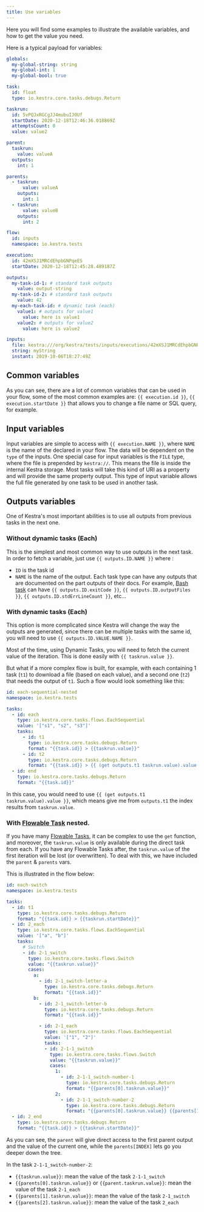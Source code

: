 ```yaml
---
title: Use variables
---
```


Here you will find some examples to illustrate the available variables, and how to get the value you need.

Here is a typical payload for variables:

```yaml
globals:
  my-global-string: string
  my-global-int: 1
  my-global-bool: true

task:
  id: float
  type: io.kestra.core.tasks.debugs.Return

taskrun:
  id: 5vPQJxRGCgJJ4mubuIJOUf
  startDate: 2020-12-18T12:46:36.018869Z
  attemptsCount: 0
  value: value2

parent:
  taskrun:
    value: valueA
  outputs:
    int: 1

parents:
  - taskrun:
      value: valueA
    outputs:
      int: 1
  - taskrun:
      value: valueB
    outputs:
      int: 2

flow:
  id: inputs
  namespace: io.kestra.tests

execution:
  id: 42mXSJ1MRCdEhpbGNPqeES
  startDate: 2020-12-18T12:45:28.489187Z

outputs:
  my-task-id-1: # standard task outputs
    value: output-string
  my-task-id-2: # standard task outputs
    value: 42
  my-each-task-id: # dynamic task (each)
    value1: # outputs for value1
      value: here is value1
    value2: # outputs for value2
      value: here is value2

inputs:
  file: kestra:///org/kestra/tests/inputs/executions/42mXSJ1MRCdEhpbGNPqeES/inputs/file/application.yml
  string: myString
  instant: 2019-10-06T18:27:49Z
```


## Common variables
As you can see, there are a lot of common variables that can be used in your flow, some of the most common examples are: `{{ execution.id }}`, `{{ execution.startDate }}` that allows you to change a file name or SQL query, for example.

## Input variables
Input variables are simple to access with `{{ execution.NAME }}`, where `NAME` is the name of the declared in your flow. The data will be dependent on the `type` of the inputs.
One special case for input variables is the `FILE` type, where the file is prepended by `kestra://`. This means the file is inside the internal Kestra storage. Most tasks will take this kind of URI as a property and will provide the same property output. This type of input variable allows the full file generated by one task to be used in another task.

## Outputs variables
One of Kestra's most important abilities is to use all outputs from previous tasks in the next one.

### Without dynamic tasks (Each)
This is the simplest and most common way to use outputs in the next task. In order to fetch a variable, just use `{{ outputs.ID.NAME }}` where :
* `ID` is the task id
* `NAME` is the name of the output. Each task type can have any outputs that are documented on the part outputs of their docs. For example, [Bash task](../../../../plugins/core/tasks/scripts/io.kestra.core.tasks.scripts.Bash.#outputs) can have `{{ outputs.ID.exitCode }}`, `{{ outputs.ID.outputFiles }}`, `{{ outputs.ID.stdErrLineCount }}`, etc...

### With dynamic tasks (Each)
This option is more complicated since Kestra will change the way the outputs are generated, since there can be multiple tasks with the same id, you will need to use `{{ outputs.ID.VALUE.NAME }}`.

Most of the time, using Dynamic Tasks, you will need to fetch the current value of the iteration. This is done easily with `{{ taskrun.value }}`.

But what if a more complex flow is built, for example, with each containing 1 task (`t1`) to download a file (based on each value), and a second one (`t2`) that needs the output of `t1`. Such a flow would look something like this:

```yaml
id: each-sequential-nested
namespace: io.kestra.tests

tasks:
  - id: each
    type: io.kestra.core.tasks.flows.EachSequential
    value: '["s1", "s2", "s3"]'
    tasks:
      - id: t1
        type: io.kestra.core.tasks.debugs.Return
        format: "{{task.id}} > {{taskrun.value}}"
      - id: t2
        type: io.kestra.core.tasks.debugs.Return
        format: "{{task.id}} > {{ (get outputs.t1 taskrun.value).value }} > {{taskrun.startDate}}"
  - id: end
    type: io.kestra.core.tasks.debugs.Return
    format: "{{task.id}}"
```

In this case, you would need to use `{{ (get outputs.t1 taskrun.value).value }}`, which means give me from `outputs.t1` the index results from `taskrun.value`.

### With [Flowable Task](../../tasks#flowable-tasks) nested.
If you have many [Flowable Tasks](../../tasks#flowable-tasks), it can be complex to use the `get` function, and moreover, the `taskrun.value` is only available during the direct task from each. If you have any Flowable Tasks after, the `taskrun.value` of the first iteration will be lost (or overwritten). To deal with this, we have included the `parent` & `parents` vars.

This is illustrated in the flow below:

```yaml
id: each-switch
namespace: io.kestra.tests

tasks:
  - id: t1
    type: io.kestra.core.tasks.debugs.Return
    format: "{{task.id}} > {{taskrun.startDate}}"
  - id: 2_each
    type: io.kestra.core.tasks.flows.EachSequential
    value: '["a", "b"]'
    tasks:
      # Switch
      - id: 2-1_switch
        type: io.kestra.core.tasks.flows.Switch
        value: "{{taskrun.value}}"
        cases:
          a:
            - id: 2-1_switch-letter-a
              type: io.kestra.core.tasks.debugs.Return
              format: "{{task.id}}"
          b:
            - id: 2-1_switch-letter-b
              type: io.kestra.core.tasks.debugs.Return
              format: "{{task.id}}"

            - id: 2-1_each
              type: io.kestra.core.tasks.flows.EachSequential
              value: '["1", "2"]'
              tasks:
              - id: 2-1-1_switch
                type: io.kestra.core.tasks.flows.Switch
                value: "{{taskrun.value}}"
                cases:
                  1:
                    - id: 2-1-1_switch-number-1
                      type: io.kestra.core.tasks.debugs.Return
                      format: "{{parents[0].taskrun.value}}"
                  2:
                    - id: 2-1-1_switch-number-2
                      type: io.kestra.core.tasks.debugs.Return
                      format: "{{parents[0].taskrun.value}} {{parents[1].taskrun.value}}"
  - id: 2_end
    type: io.kestra.core.tasks.debugs.Return
    format: "{{task.id}} > {{taskrun.startDate}}"

```

As you can see, the `parent` will give direct access to the first parent output and the value of the current one, while the `parents[INDEX]` lets go you deeper down the tree.

In the task `2-1-1_switch-number-2`:
- `{{taskrun.value}}`: mean the value of the task `2-1-1_switch`
- `{{parents[0].taskrun.value}}` or `{{parent.taskrun.value}}`: mean the value of the task `2-1_each`
- `{{parents[1].taskrun.value}}`: mean the value of the task `2-1_switch`
- `{{parents[2].taskrun.value}}`: mean the value of the task `2_each`
